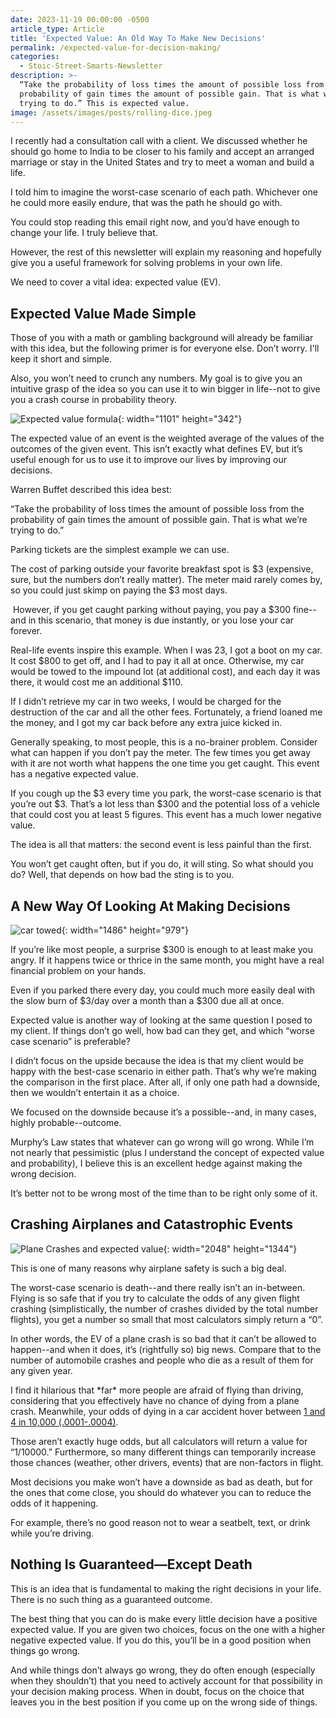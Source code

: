 ```yaml
---
date: 2023-11-19 00:00:00 -0500
article_type: Article
title: 'Expected Value: An Old Way To Make New Decisions'
permalink: /expected-value-for-decision-making/
categories:
  - Stoic-Street-Smarts-Newsletter
description: >-
  “Take the probability of loss times the amount of possible loss from the
  probability of gain times the amount of possible gain. That is what we’re
  trying to do.” This is expected value. 
image: /assets/images/posts/rolling-dice.jpeg
---
```

I recently had a consultation call with a client. We discussed whether he should go home to India to be closer to his family and accept an arranged marriage or stay in the United States and try to meet a woman and build a life.

I told him to imagine the worst-case scenario of each path. Whichever one he could more easily endure, that was the path he should go with.

You could stop reading this email right now, and you’d have enough to change your life. I truly believe that.

However, the rest of this newsletter will explain my reasoning and hopefully give you a useful framework for solving problems in your own life.

We need to cover a vital idea: expected value (EV).

## Expected Value Made Simple

Those of you with a math or gambling background will already be familiar with this idea, but the following primer is for everyone else. Don’t worry. I'll keep it short and simple.

Also, you won’t need to crunch any numbers. My goal is to give you an intuitive grasp of the idea so you can use it to win bigger in life--not to give you a crash course in probability theory.

![Expected value formula](/assets/images/posts/expectedvaluecalculator-96.png "You won't need to know this, but here is the Expected Value formula if you're curious"){: width="1101" height="342"}

The expected value of an event is the weighted average of the values of the outcomes of the given event. This isn’t exactly what defines EV, but it’s useful enough for us to use it to improve our lives by improving our decisions.

Warren Buffet described this idea best:

“Take the probability of loss times the amount of possible loss from the probability of gain times the amount of possible gain. That is what we’re trying to do.”

Parking tickets are the simplest example we can use.

The cost of parking outside your favorite breakfast spot is $3 (expensive, sure, but the numbers don’t really matter). The meter maid rarely comes by, so you could just skimp on paying the $3 most days.

&nbsp;However, if you get caught parking without paying, you pay a $300 fine--and in this scenario, that money is due instantly, or you lose your car forever.

Real-life events inspire this example. When I was 23, I got a boot on my car. It cost $800 to get off, and I had to pay it all at once. Otherwise, my car would be towed to the impound lot (at additional cost), and each day it was there, it would cost me an additional $110.&nbsp;

If I didn’t retrieve my car in two weeks, I would be charged for the destruction of the car and all the other fees. Fortunately, a friend loaned me the money, and I got my car back before any extra juice kicked in.

Generally speaking, to most people, this is a no-brainer problem. Consider what can happen if you don’t pay the meter. The few times you get away with it are not worth what happens the one time you get caught. This event has a negative expected value.

If you cough up the $3 every time you park, the worst-case scenario is that you’re out $3. That’s a lot less than $300 and the potential loss of a vehicle that could cost you at least 5 figures. This event has a much lower negative value.

The idea is all that matters: the second event is less painful than the first.

You won’t get caught often, but if you do, it will sting. So what should you do? Well, that depends on how bad the sting is to you.

## A New Way Of Looking At Making Decisions

![car towed](/assets/images/posts/car-towed.jpeg "Should have paid the meter"){: width="1486" height="979"}

If you’re like most people, a surprise $300 is enough to at least make you angry. If it happens twice or thrice in the same month, you might have a real financial problem on your hands.

Even if you parked there every day, you could much more easily deal with the slow burn of $3/day over a month than a $300 due all at once.

Expected value is another way of looking at the same question I posed to my client. If things don’t go well, how bad can they get, and which “worse case scenario” is preferable?

I didn’t focus on the upside because the idea is that my client would be happy with the best-case scenario in either path. That’s why we’re making the comparison in the first place. After all, if only one path had a downside, then we wouldn’t entertain it as a choice.

We focused on the downside because it’s a possible--and, in many cases, highly probable--outcome.

Murphy’s Law states that whatever can go wrong will go wrong. While I’m not nearly that pessimistic (plus I understand the concept of expected value and probability), I believe this is an excellent hedge against making the wrong decision.

It’s better not to be wrong most of the time than to be right only some of it.

## Crashing Airplanes and Catastrophic Events

![Plane Crashes and expected value](/assets/images/posts/plane-crash.webp "Plane Crashes and expected value"){: width="2048" height="1344"}

This is one of many reasons why airplane safety is such a big deal.

The worst-case scenario is death--and there really isn’t an in-between. Flying is so safe that if you try to calculate the odds of any given flight crashing (simplistically, the number of crashes divided by the total number flights), you get a number so small that most calculators simply return a “0”.

In other words, the EV of a plane crash is so bad that it can’t be allowed to happen--and when it does, it’s (rightfully so) big news. Compare that to the number of automobile crashes and people who die as a result of them for any given year.

I find it hilarious that \*far\* more people are afraid of flying than driving, considering that you effectively have no chance of dying from a plane crash. Meanwhile, your odds of dying in a car accident hover between [1 and 4 in 10,000 (.0001-.0004)](https://injuryfacts.nsc.org/motor-vehicle/historical-fatality-trends/deaths-and-rates/#:~:text=The%20population%20motor%2Dvehicle%20death,vehicles%2C%20a%2096%25%20improvement.).&nbsp;

Those aren’t exactly huge odds, but all calculators will return a value for “1/10000.” Furthermore, so many different things can temporarily increase those chances (weather, other drivers, events) that are non-factors in flight.

Most decisions you make won’t have a downside as bad as death, but for the ones that come close, you should do whatever you can to reduce the odds of it happening.

For example, there’s no good reason not to wear a seatbelt, text, or drink while you’re driving.

## Nothing Is Guaranteed—Except Death

This is an idea that is fundamental to making the right decisions in your life. There is no such thing as a guaranteed outcome.

The best thing that you can do is make every little decision have a positive expected value. If you are given two choices, focus on the one with a higher negative expected value. If you do this, you’ll be in a good position when things go wrong.

And while things don’t always go wrong, they do often enough (especially when they shouldn’t) that you need to actively account for that possibility in your decision making process. When in doubt, focus on the choice that leaves you in the best position if you come up on the wrong side of things.